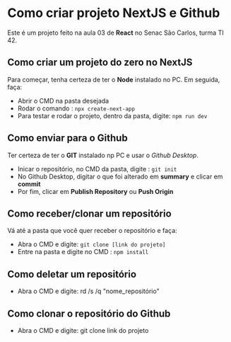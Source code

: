 # Como criar projeto NextJS e Github
Este é um projeto feito na aula 03  de __React__ no Senac São Carlos, turma TI 42.

## Como criar um projeto do zero no NextJS
Para começar, tenha certeza de ter o __Node__ instalado no PC. Em seguida, faça:
- Abrir o CMD na pasta desejada
- Rodar o comando : `npx create-next-app`
- Para testar e rodar o projeto, dentro da pasta, digite: `npm run dev`

## Como enviar para o Github
Ter certeza de ter o __GIT__ instalado np PC e usar o _Github Desktop_.
- Inicar o repositório, no CMD da pasta, digite : `git init`
- No Github Desktop, digitar o que foi alterado em __summary__ e clicar em __commit__
- Por fim, clicar em __Publish Repository__ ou __Push Origin__

## Como receber/clonar um repositório
Vá até a pasta que você quer receber o repositório e faça:
- Abra o CMD e digite: `git clone [link do projeto]`
- Entre na pasta e digite no CMD : `npm install`

## Como deletar um repositório
- Abra o CMD e digite: rd /s /q "nome_repositório"

## Como clonar o repositório do Github
- Abra o CMD e digite: git clone link do projeto

